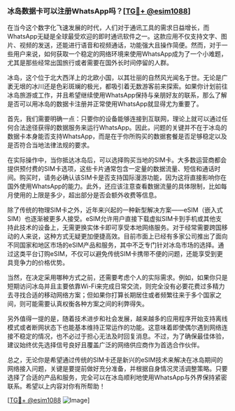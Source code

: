 ### 冰岛数据卡可以注册WhatsApp吗？[[TG💪+ @esim1088](https://t.me/s/esim1088)]

在当今这个数字化飞速发展的时代，人们对于通讯工具的需求日益增长，而WhatsApp无疑是全球最受欢迎的即时通讯软件之一。这款应用不仅支持文字、图片、视频的发送，还能进行语音和视频通话，功能强大且操作简便。然而，对于一些用户来说，如何获取一个稳定的网络环境来使用WhatsApp成为了一个小难题，尤其是那些经常出国旅行或者需要在国外长时间停留的人群。

冰岛，这个位于北大西洋上的北欧小国，以其壮丽的自然风光闻名于世。无论是广袤无垠的冰川还是色彩斑斓的极光，都吸引着无数游客前来探索。如果你计划前往冰岛旅游或工作，并且希望继续使用WhatsApp保持与亲朋好友的联系，那么了解是否可以用冰岛的数据卡注册并正常使用WhatsApp就显得尤为重要了。

首先，我们需要明确一点：只要你的设备能够连接到互联网，理论上就可以通过任何合法途径获得的数据服务来运行WhatsApp。因此，问题的关键并不在于冰岛的数据卡本身能否支持WhatsApp，而是在于你所购买的数据套餐是否足够稳定以及是否符合当地法律法规的要求。

在实际操作中，当你抵达冰岛后，可以选择购买当地的SIM卡。大多数运营商都会提供预付费的SIM卡选项，这些卡片通常包含一定量的数据流量、短信和通话时间。购买时，请务必确认该SIM卡是否支持国际漫游功能，因为这将直接影响你在国外使用WhatsApp的能力。此外，还应该注意查看数据流量的具体限制，比如每月使用的上限是多少，超出部分是否会额外收费等信息。

除了传统的物理SIM卡之外，近年来兴起的一种新型解决方案——eSIM（嵌入式SIM）也逐渐被更多人接受。eSIM允许用户直接下载虚拟SIM卡到手机或其他支持此技术的设备上，无需更换实体卡即可享受本地网络服务。对于经常需要跨国移动的人来说，这种方式无疑更加便捷高效。目前市面上已经有多家公司推出了面向不同国家和地区市场的eSIM产品和服务，其中不乏专门针对冰岛市场的选择。通过这类平台订购eSIM，不仅可以避免传统SIM卡携带不便的问题，还能享受到更具竞争力的价格优势。

当然，在决定采用哪种方式之前，还需要考虑个人的实际需求。例如，如果你只是短期访问冰岛并且主要依靠Wi-Fi来完成日常交流，则完全没有必要花费过多精力去寻找合适的移动网络方案；但如果你打算长期居住或者频繁往来于多个国家之间，则可能需要认真权衡各种方案之间的利弊得失。

另外值得一提的是，随着技术进步和社会发展，越来越多的应用程序开始支持离线模式或者断网状态下也能基本维持正常运作的功能。这意味着即使偶尔遇到网络连接不稳定的情况，也不必过于担心无法及时回复消息。不过，为了确保最佳体验，建议始终优先选择信号良好且覆盖广泛的网络供应商作为首选合作伙伴。

总之，无论你是希望通过传统的SIM卡还是新兴的eSIM技术来解决在冰岛期间的网络接入问题，关键是要提前做好充分准备，并根据自身情况灵活调整策略。只要选择了合适的产品和服务，完全可以在冰岛顺利地使用WhatsApp与外界保持紧密联系。希望以上内容对你有所帮助！

[[TG💪+ @esim1088](https://t.me/s/esim1088) ![Image](https://i.postimg.cc/4NQfJmqS/Snipaste-2025-05-13-00-14-12.png)]
